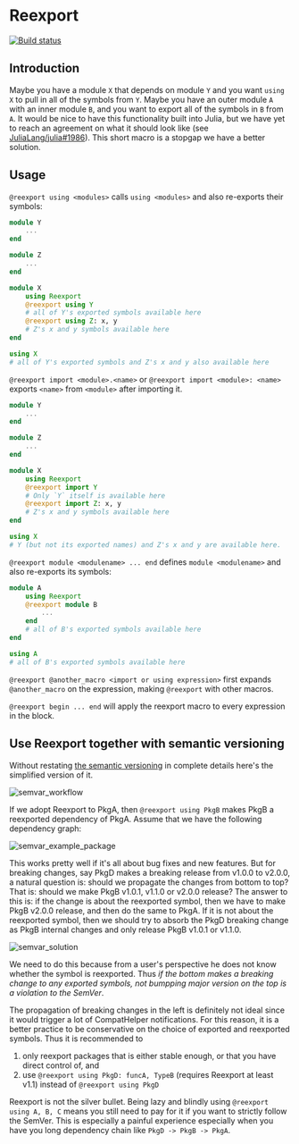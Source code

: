 # Reexport

[![Build status](https://github.com/simonster/Reexport.jl/workflows/CI/badge.svg)](https://github.com/simonster/Reexport.jl/actions?query=workflow%3ACI+branch%3Amaster)

## Introduction

Maybe you have a module `X` that depends on module `Y` and you want `using X` to pull in all of the symbols from `Y`. Maybe you have an outer module `A` with an inner module `B`, and you want to export all of the symbols in `B` from `A`. It would be nice to have this functionality built into Julia, but we have yet to reach an agreement on what it should look like (see [JuliaLang/julia#1986](https://github.com/JuliaLang/julia/issues/1986)). This short macro is a stopgap we have a better solution.

## Usage

`@reexport using <modules>` calls `using <modules>` and also re-exports their symbols:

```julia
module Y
    ...
end

module Z
    ...
end

module X
    using Reexport
    @reexport using Y
    # all of Y's exported symbols available here
    @reexport using Z: x, y
    # Z's x and y symbols available here
end

using X
# all of Y's exported symbols and Z's x and y also available here
```

`@reexport import <module>.<name>` or `@reexport import <module>: <name>` exports `<name>` from `<module>` after importing it.

```julia
module Y
    ...
end

module Z
    ...
end

module X
    using Reexport
    @reexport import Y
    # Only `Y` itself is available here
    @reexport import Z: x, y
    # Z's x and y symbols available here
end

using X
# Y (but not its exported names) and Z's x and y are available here.
```

`@reexport module <modulename> ... end` defines `module <modulename>` and also re-exports its symbols:

```julia
module A
    using Reexport
    @reexport module B
    	...
    end
    # all of B's exported symbols available here
end

using A
# all of B's exported symbols available here
```

`@reexport @another_macro <import or using expression>` first expands `@another_macro` on the expression, making `@reexport` with other macros.

`@reexport begin ... end` will apply the reexport macro to every expression in the block.

## Use Reexport together with semantic versioning

Without restating [the semantic versioning](https://semver.org/) in complete details here's the
simplified version of it.

![semvar_workflow](todo.png)

If we adopt Reexport to PkgA, then `@reexport using PkgB` makes PkgB a reexported dependency of
PkgA. Assume that we have the following dependency graph:

![semvar_example_package](todo.png)

This works pretty well if it's all about bug fixes and new features. But for breaking changes, say
PkgD makes a breaking release from v1.0.0 to v2.0.0, a natural question is: should we propagate the
changes from bottom to top? That is: should we make PkgB v1.0.1, v1.1.0 or v2.0.0 release? The
answer to this is: if the change is about the reexported symbol, then we have to make PkgB v2.0.0
release, and then do the same to PkgA. If it is not about the reexported symbol, then we should try
to absorb the PkgD breaking change as PkgB internal changes and only release PkgB v1.0.1 or v1.1.0.

![semvar_solution](todo.png)

We need to do this because from a user's perspective he does not know whether the symbol is
reexported. Thus _if the bottom makes a breaking change to any exported symbols, not bumpping major
version on the top is a violation to the SemVer_.

The propagation of breaking changes in the left is definitely not ideal since it would trigger a lot
of CompatHelper notifications. For this reason, it is a better practice to be conservative on the
choice of exported and reexported symbols. Thus it is recommended to 

1. only reexport packages that is either stable enough, or that you have direct control of, and
2. use `@reexport using PkgD: funcA, TypeB` (requires Reexport at least v1.1) instead of `@reexport using PkgD`

Reexport is not the silver bullet. Being lazy and blindly using `@reexport using A, B, C`  means you
still need to pay for it if you want to strictly follow the SemVer. This is especially a painful
experience especially when you have you long dependency chain like `PkgD -> PkgB -> PkgA`.
